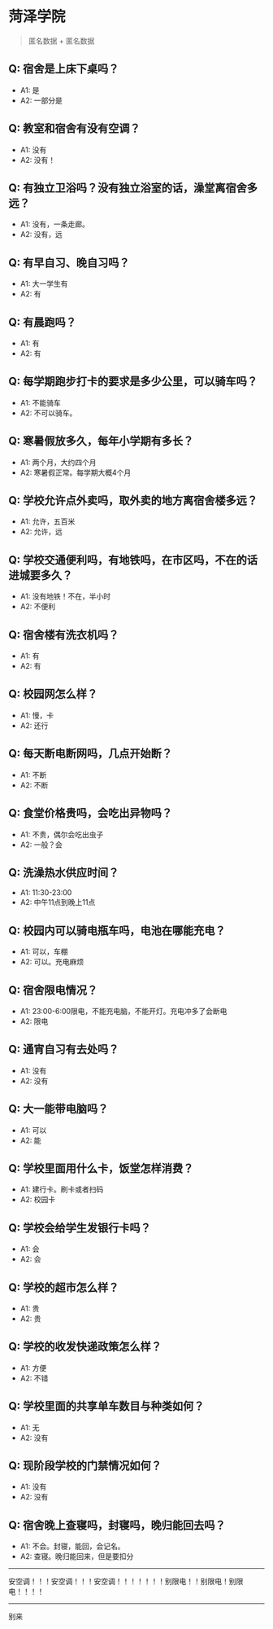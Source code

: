 # 菏泽学院
> 匿名数据 + 匿名数据
## Q: 宿舍是上床下桌吗？
- A1: 是
- A2: 一部分是
## Q: 教室和宿舍有没有空调？
- A1: 没有
- A2: 没有！
## Q: 有独立卫浴吗？没有独立浴室的话，澡堂离宿舍多远？
- A1: 没有，一条走廊。
- A2: 没有，远
## Q: 有早自习、晚自习吗？
- A1: 大一学生有
- A2: 有
## Q: 有晨跑吗？
- A1: 有
- A2: 有
## Q: 每学期跑步打卡的要求是多少公里，可以骑车吗？
- A1: 不能骑车
- A2: 不可以骑车。
## Q: 寒暑假放多久，每年小学期有多长？
- A1: 两个月，大约四个月
- A2: 寒暑假正常。每学期大概4个月
## Q: 学校允许点外卖吗，取外卖的地方离宿舍楼多远？
- A1: 允许，五百米
- A2: 允许，远
## Q: 学校交通便利吗，有地铁吗，在市区吗，不在的话进城要多久？
- A1: 没有地铁！不在，半小时
- A2: 不便利
## Q: 宿舍楼有洗衣机吗？
- A1: 有
- A2: 有
## Q: 校园网怎么样？
- A1: 慢，卡
- A2: 还行
## Q: 每天断电断网吗，几点开始断？
- A1: 不断
- A2: 不断
## Q: 食堂价格贵吗，会吃出异物吗？
- A1: 不贵，偶尔会吃出虫子
- A2: 一般？会
## Q: 洗澡热水供应时间？
- A1: 11:30-23:00
- A2: 中午11点到晚上11点
## Q: 校园内可以骑电瓶车吗，电池在哪能充电？
- A1: 可以，车棚
- A2: 可以。充电麻烦
## Q: 宿舍限电情况？
- A1: 23:00-6:00限电，不能充电脑，不能开灯。充电冲多了会断电
- A2: 限电
## Q: 通宵自习有去处吗？
- A1: 没有
- A2: 没有
## Q: 大一能带电脑吗？
- A1: 可以
- A2: 能
## Q: 学校里面用什么卡，饭堂怎样消费？
- A1: 建行卡。刷卡或者扫码
- A2: 校园卡
## Q: 学校会给学生发银行卡吗？
- A1: 会
- A2: 会
## Q: 学校的超市怎么样？
- A1: 贵
- A2: 贵
## Q: 学校的收发快递政策怎么样？
- A1: 方便
- A2: 不错
## Q: 学校里面的共享单车数目与种类如何？
- A1: 无
- A2: 没有
## Q: 现阶段学校的门禁情况如何？
- A1: 没有
- A2: 没有
## Q: 宿舍晚上查寝吗，封寝吗，晚归能回去吗？
- A1: 不会。封寝，能回，会记名。
- A2: 查寝。晚归能回来，但是要扣分
***
安空调！！！安空调！！！安空调！！！！！！！别限电！！别限电！别限电！！！！
***
别来